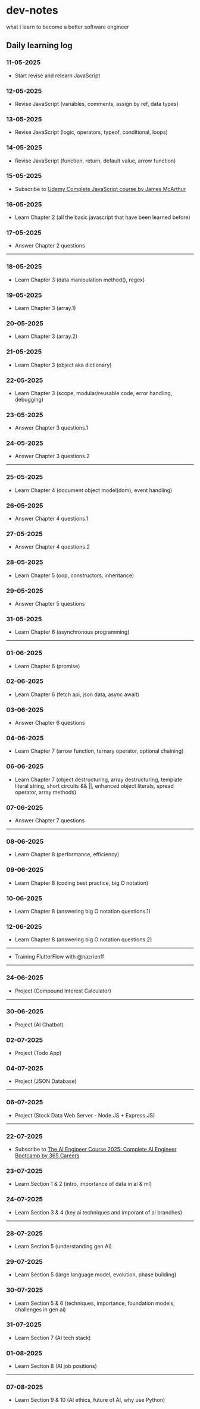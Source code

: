 # dev-notes
what i learn to become a better software engineer

## Daily learning log
### 11-05-2025
- Start revise and relearn JavaScript
### 12-05-2025
- Revise JavaScript (variables, comments, assign by ref, data types)
### 13-05-2025
- Revise JavaScript (logic, operators, typeof, conditional, loops)
### 14-05-2025
- Revise JavaScript (function, return, default value, arrow function)
### 15-05-2025
- Subscribe to [Udemy Complete JavaScript course by James McArthur](https://www.udemy.com/course/the-complete-javascript-course-zero-to-hero)
### 16-05-2025
- Learn Chapter 2 (all the basic javascript that have been learned before)
### 17-05-2025
- Answer Chapter 2 questions
***
### 18-05-2025
- Learn Chapter 3 (data manipulation method(), regex)
### 19-05-2025
- Learn Chapter 3 (array.1)
### 20-05-2025
- Learn Chapter 3 (array.2)
### 21-05-2025
- Learn Chapter 3 (object aka dictionary)
### 22-05-2025
- Learn Chapter 3 (scope, modular/reusable code, error handling, debugging)
### 23-05-2025
- Answer Chapter 3 questions.1
### 24-05-2025
- Answer Chapter 3 questions.2
***
### 25-05-2025
- Learn Chapter 4 (document object model(dom), event handling)
### 26-05-2025
- Answer Chapter 4 questions.1
### 27-05-2025
- Answer Chapter 4 questions.2
### 28-05-2025
- Learn Chapter 5 (oop, constructors, inheritance)
### 29-05-2025
- Answer Chapter 5 questions
### 31-05-2025
- Learn Chapter 6 (asynchronous programming)
***
### 01-06-2025
- Learn Chapter 6 (promise)
### 02-06-2025
- Learn Chapter 6 (fetch api, json data, async await)
### 03-06-2025
- Answer Chapter 6 questions
### 04-06-2025
- Learn Chapter 7 (arrow function, ternary operator, optional chaining)
### 06-06-2025
- Learn Chapter 7 (object destructuring, array destructuring, template literal string, short circuits && ||, enhanced object literals, spread operator, array methods)
### 07-06-2025
- Answer Chapter 7 questions
***
### 08-06-2025
- Learn Chapter 8 (performance, efficiency)
### 09-06-2025
- Learn Chapter 8 (coding best practice, big O notation)
### 10-06-2025
- Learn Chapter 8 (answering big O notation questions.1)
### 12-06-2025
- Learn Chapter 8 (answering big O notation questions.2)
***
- Training FlutterFlow with @nazrienff
***
### 24-06-2025
- Project (Compound Interest Calculator)
***
### 30-06-2025
- Project (AI Chatbot)
### 02-07-2025
- Project (Todo App)
### 04-07-2025
- Project (JSON Database)
***
### 06-07-2025
- Project (Stock Data Web Server - Node.JS + Express.JS)
***
### 22-07-2025
- Subscribe to [The AI Engineer Course 2025: Complete AI Engineer Bootcamp by 365 Careers](https://www.udemy.com/course/the-ai-engineer-course-complete-ai-engineer-bootcamp)
### 23-07-2025
- Learn Section 1 & 2 (intro, importance of data in ai & ml)
### 24-07-2025
- Learn Section 3 & 4 (key ai techniques and imporant of ai branches)
***
### 28-07-2025
- Learn Section 5 (understanding gen AI)
### 29-07-2025
- Learn Section 5 (large language model, evolution, phase building)
### 30-07-2025
- Learn Section 5 & 6 (techniques, importance, foundation models, challenges in gen ai)
### 31-07-2025
- Learn Section 7 (AI tech stack)
### 01-08-2025
- Learn Section 8 (AI job positions)
***
### 07-08-2025
- Learn Section 9 & 10 (AI ethics, future of AI, why use Python)
